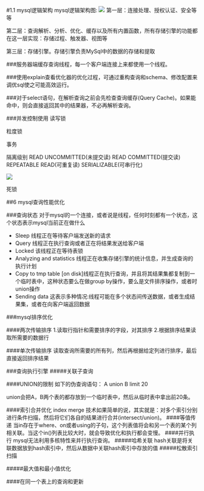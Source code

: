 #1.1 mysql逻辑架构
mysql逻辑架构图:
![](http://7xawio.com1.z0.glb.clouddn.com/mysql_1_%E6%9E%B6%E6%9E%84%E5%9B%BE.png)
第一层：连接处理、授权认证、安全等等

第二层：查询解析、分析、优化、缓存以及所有内置函数，所有存储引擎的功能都在这一层实现：存储过程、触发器、视图等

第三层：存储引擎。存储引擎负责MySql中的数据的存储和提取


###服务器端缓存查询线程，每一个客户端连接上来都使用一个线程。


###使用explain查看优化器的优化过程，可通过重构查询和schema、修改配置来调优sql使之可能高效运行。


###对于select语句，在解析查询之前会先检查查询缓存(Query Cache)。如果能命中，则会直接返回其中的结果器，不必再解析查询。


###并发控制使用
读写锁

粒度锁

事务


隔离级别
  READ UNCOMMITTED(未提交读)
  READ COMMITTED(提交读)
  REPEATABLE READ(可重复读)
  SERIALIZABLE(可串行化)
  
![](http://7xawio.com1.z0.glb.clouddn.com/mysql_1_%E9%9A%94%E7%A6%BB%E7%BA%A7%E5%88%AB.png)

死锁

##6 mysql查询性能优化

###查询状态
对于mysql的一个连接，或者说是线程，任何时刻都有一个状态，这个状态表示mysql当前正在做什么
* Sleep 线程正在等待客户端发送新的请求
* Query 线程正在执行查询或者正在将结果发送给客户端
* Locked 该线程正在等待表锁
* Analyzing and statistics 线程正在收集存储引擎的统计信息，并生成查询的执行计划
* Copy to tmp table [on disk]线程正在执行查询，并且将其结果集都复制到一个临时表中，这种状态要么在做group by操作，要么是文件排序操作，或者时union操作
* Sending data 这表示多种情况:线程可能在多个状态间传送数据，或者生成结果集，或者在向客户端返回数据


###mysql排序优化

####两次传输排序
1.读取行指针和需要排序的字段，对其排序
2.根据排序结果读取所需要的数据行

####单次传输排序
读取查询所需要的所有列，然后再根据给定列进行排序，最后直接返回排序结果

###查询执行引擎
#####关联子查询


####UNION的限制
如下的伪查询语句：
A union B limit 20 

union会把A，B两个表的都存放到一个临时表中，然后从临时表中拿出前20条。

####索引合并优化
index merge 技术如果简单的说，其实就是：对多个索引分别进行条件扫描，然后将它们各自的结果进行合并(intersect/union)。
####等值传递
当in存在于where、on或者using的子句，这个列表值将会和另一个表的某个列相关联。当这个in()列表比较大时，就会导致优化和执行都会变慢。
####并行执行
mysql无法利用多核特性来并行执行查询。
#####哈希关联
hash关联是将关联数据放到hash索引中，然后从数据中关联hash索引中存放的值
#####松散索引扫描

#####最大值和最小值优化

####在同一个表上的查询和更新



